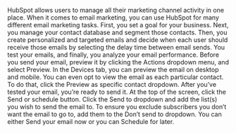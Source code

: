 HubSpot allows users to manage all their marketing channel activity in one place. When it comes to email marketing, you can use HubSpot for many different email marketing tasks. 
First, you set a goal for your business. Next, you manage your contact database and segment those contacts. Then, you create personalized and targeted emails and decide when each user should receive those emails by selecting the delay time between email sends. You test your emails, and finally, you analyze your email performance. Before you send your email, preview it by clicking the Actions dropdown menu, and select Preview. In the Devices tab, you can preview the email on desktop and mobile. You can even opt to view the email as each particular contact. To do that, click the Preview as specific contact dropdown. 
After you’ve tested your email, you’re ready to send it. At the top of the screen, click the Send or schedule button. Click the Send to dropdown and add the list(s) you wish to send the email to. To ensure you exclude subscribers you don’t want the email to go to, add them to the Don’t send to dropdown. 
You can either Send your email now or you can Schedule for later.

